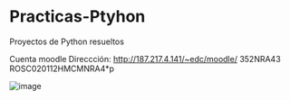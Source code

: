# Practicas-Ptyhon
Proyectos de Python resueltos 

Cuenta moodle
Direccción: http://187.217.4.141/~edc/moodle/
352NRA43
ROSC020112HMCMNRA4*p

![image](https://user-images.githubusercontent.com/111446231/187725214-026fce90-2f86-4b3e-9873-f18d7f0e0538.png)
